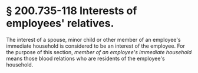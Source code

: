 # § 200.735-118   Interests of employees' relatives.

The interest of a spouse, minor child or other member of an employee's immediate household is considered to be an interest of the employee. For the purpose of this section, *member of an employee's immediate household* means those blood relations who are residents of the employee's household. 




